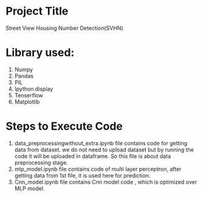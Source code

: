 
# Project Title

Street View Housing Number Detection(SVHN) 

# Library used:

1. Numpy
2. Pandas
3. PIL
4. Ipython.display
5. Tenserflow
6. Matplotlib

# Steps to Execute Code

1. data_preprocessingwithout_extra.ipynb file contains code for getting data from dataset. we do not need to upload dataset but by running the code it will be uploaded in dataframe. So this file is about data preprocessing stage.
2. mlp_model.ipynb file contains code of multi layer perceptron, after getting data from 1st file, it is used here for prediction.
3. Cnn_model.ipynb file contains Cnn model code , which is optimized over MLP model. 
